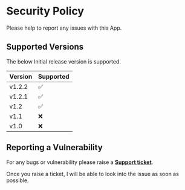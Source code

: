 # Security Policy

Please help to report any issues with this App.

## Supported Versions

The below Initial release version is supported.

| Version | Supported          |
| ------- | ------------------ |
| v1.2.2    | :white_check_mark: |
| v1.2.1    | :white_check_mark: |
| v1.2    | :white_check_mark: |
| v1.1    | :x: |
| v1.0    | :x: |



## Reporting a Vulnerability

For any bugs or vulnerability please raise a **[Support ticket](https://elfapp.website/support)**.

Once you raise a ticket, I will be able to look into the issue as soon as possible.

